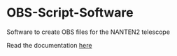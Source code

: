 # OBS-Script-Software
Software to create OBS files for the NANTEN2 telescope

Read the documentation [here](google.com)
